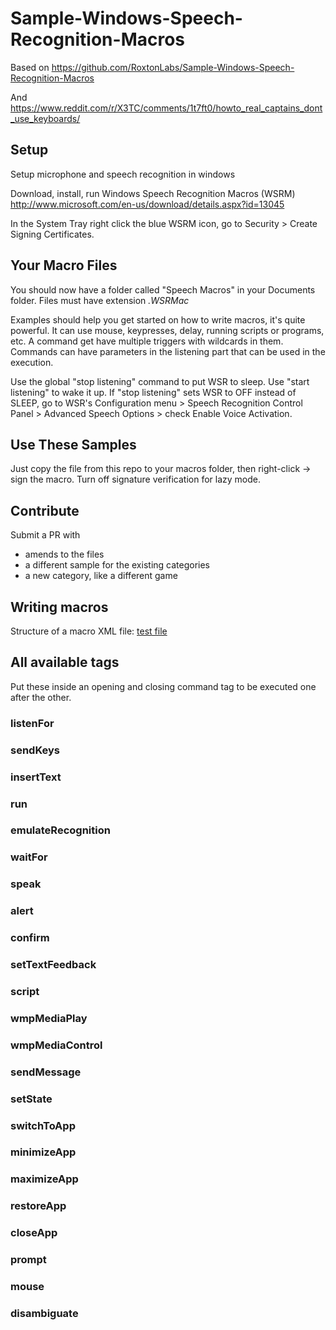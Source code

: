 # Sample-Windows-Speech-Recognition-Macros

Based on
<https://github.com/RoxtonLabs/Sample-Windows-Speech-Recognition-Macros>

And
<https://www.reddit.com/r/X3TC/comments/1t7ft0/howto_real_captains_dont_use_keyboards/>

## Setup

Setup microphone and speech recognition in windows

Download, install, run Windows Speech Recognition Macros (WSRM) <http://www.microsoft.com/en-us/download/details.aspx?id=13045>

In the System Tray right click the blue WSRM icon, go to Security > Create Signing Certificates.

## Your Macro Files

You should now have a folder called "Speech Macros" in your Documents folder. Files must have extension *.WSRMac*

Examples should help you get started on how to write macros, it's quite powerful.
It can use mouse, keypresses, delay, running scripts or programs, etc.
A command get have multiple triggers with wildcards in them.
Commands can have parameters in the listening part that can be used in the execution.

Use the global "stop listening" command to put WSR to sleep. Use "start listening" to wake it up. If "stop listening" sets WSR to OFF instead of SLEEP, go to WSR's Configuration menu > Speech Recognition Control Panel > Advanced Speech Options > check Enable Voice Activation.

## Use These Samples

Just copy the file from this repo to your macros folder, then right-click -> sign the macro. Turn off signature verification for lazy mode.

## Contribute

Submit a PR with
 - amends to the files
 - a different sample for the existing categories
 - a new category, like a different game

##  Writing macros

Structure of a macro XML file: [test file](test/test.WSRMac)

## All available tags
Put these inside an opening and closing command tag to be executed one after the other.

### listenFor

### sendKeys

### insertText

### run

### emulateRecognition

### waitFor

### speak

### alert

### confirm

### setTextFeedback

### script

### wmpMediaPlay

### wmpMediaControl

### sendMessage

### setState

### switchToApp

### minimizeApp

### maximizeApp

### restoreApp

### closeApp

### prompt

### mouse

### disambiguate
